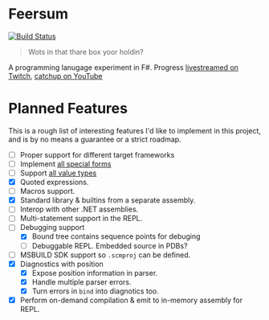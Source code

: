 # Feersum

[![Build Status](https://dev.azure.com/iwillspeak/GitHub/_apis/build/status/iwillspeak.feersum?branchName=main)](https://dev.azure.com/iwillspeak/GitHub/_build/latest?definitionId=4&branchName=main)

> Wots in that thare box yoor holdin?

A programming lanugage experiment in F#. Progress [livestreamed on Twitch][twitch], [catchup on YouTube][yt]

# Planned Features

This is a rough list of interesting features I'd like to implement in this project,
and is by no means a guarantee or a strict roadmap.

 * [ ] Proper support for different target frameworks
 * [ ] Implement [all special forms](docs/special-forms.md)
 * [ ] Support [all value types](docs/values.md)
 * [x] Quoted expressions.
 * [ ] Macros support.
 * [x] Standard library & builtins from a separate assembly.
 * [ ] Interop with other .NET assemblies.
 * [ ] Multi-statement support in the REPL.
 * [ ] Debugging support
   * [x] Bound tree contains sequence points for debuging
   * [ ] Debuggable REPL. Embedded source in PDBs?
 * [ ] MSBUILD SDK support so `.scmproj` can be defined.
 * [x] Diagnostics with position
    * [x] Expose position information in parser.
    * [x] Handle multiple parser errors.
    * [x] Turn errors in `bind` into diagnotics too.
 * [x] Perform on-demand compilation & emit to in-memory assembly for REPL.
 
  [twitch]: https://twitch.tv/iwillspeak
  [yt]: https://www.youtube.com/playlist?list=PLCum1jXOlhoRCBewbQD8ELE7B_7EWnWaO

